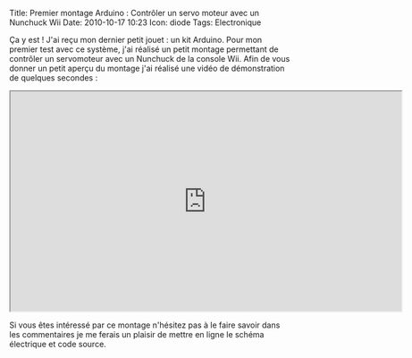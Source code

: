 Title: Premier montage Arduino : Contrôler un servo moteur avec un Nunchuck Wii
Date: 2010-10-17 10:23
Icon: diode
Tags: Electronique

Ça y est ! J'ai reçu mon dernier petit jouet : un kit Arduino. Pour mon
premier test avec ce système, j'ai réalisé un petit montage permettant
de contrôler un servomoteur avec un Nunchuck de la console Wii. Afin de
vous donner un petit aperçu du montage j'ai réalisé une vidéo de
démonstration de quelques secondes :

<iframe src="https://player.vimeo.com/video/15865874" width="700" height="393" allowFullScreen></iframe>

Si vous êtes intéressé par ce montage n'hésitez pas à le faire savoir dans les commentaires je me ferais un
plaisir de mettre en ligne le schéma électrique et code source.
